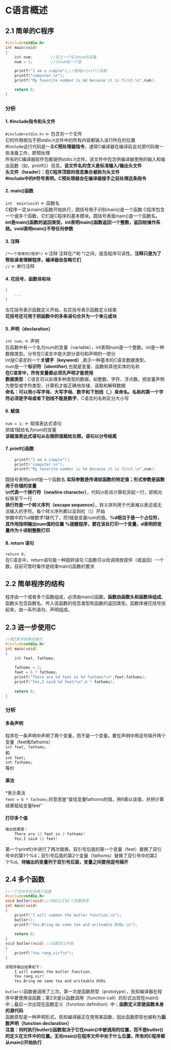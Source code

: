 # C语言概述

## 2.1 简单的C程序
```c
#include<stdio.h>
int main(void)
{
    int num;        //定义一个名为num的变量
    num = 1;        //为num赋一个值

    printf("I am a simple");//使用printf()函数
    printf("computer.\n");
    printf("My favorite number is &d because it is first.\n",num);

    return 0;
}
```

### 分析

#### 1. #include指令和头文件

`#include<stdio.h>` &larr; 包含另一个文件  
它的作用相当于把stdio.h文件中的所有内容都输入该行所在的位置  
 #include这行代码是一条**C预处理器指令**，通常C编译器在编译前会对源代码做一些准备工作，即预处理  
 所有的C编译器软件包都提供stdio.h文件。该文件中包含供编译器使用的输入和输出函数（如，printf()）信息。**该文件名的含义是标准输入/输出头文件**  
 **头文件（header）：在C程序顶部的信息集合被称为头文件**  
 **#include中的#符号表明，C预处理器会在编译器接手之前处理这条指令**

#### 2. main()函数
`int  main(void)` &larr; 函数名  
C程序一定从main()函数开始执行，圆括号用于识别main()是一个函数
C程序包含一个或多个函数，它们是C程序的基本模块。圆括号表面main()是一个函数名。  
**int是main()函数的返回类型，int表明main()函数返回一个整数，返回给操作系统。void表明main()不带任何参数**

#### 3. 注释
`/*一个简单的C程序*/` &larr;注释
注释在/*和 */之间，提高程序可读性。**注释只是为了帮助读者理解程序，编译器会忽略它们**  
`//` &larr; 单行注释

#### 4. 花括号、函数体和块
```c
{
    ...   
}
```
左花括号表示函数定义开始，右花括号表示函数定义结束  
**花括号还可用于把函数中的多条语句合并为一个单元或块**

#### 5. 声明（declaration）
`int num;` &larr; 声明  
在函数中有一个名为num的变量（variable），int表明num是一个整数。int是一种数据类型。分号在C语言中是大部分语句和声明的一部分  
int是C语言的一个**关键字（keyword）**,表示一种基本的C语言数据类型。  
num是一个**标识符（identifier)**,也就是变量、函数和其他实体的名称  
**在C语言中，所有变量都必须先声明才能使用**  
**数据类型**：C语言可以处理多种类型的数据，如整数、字符、浮点数。把变量声明为整型或字符类型，计算机才能正确地存储、读取和解释数据  
**命名：可以用小写字母、大写字母、数字和下划线（_）来命名。名称的第一个字符必须是字母或者下划线不能是数字**，C语言的名称区分大小写

#### 6. 赋值 
`num = 1;` &larr; 赋值表达式语句  
把值1赋给名为num的变量  
**该赋值表达式语句从右侧把值赋给左侧，语句以分号结尾**

#### 7. printf()函数
```c
    printf("I am a simple")；
    printf("computer.\n");
    printf("My favorite number is %d because it is first.\n",num);
```
圆括号表明printf是一个函数名
**实际参数是传递给函数的特定值；形式参数是函数用于存储的变量**  
**\n代表一个换行符（newline character）**，代码\n告诉计算机另起一行，即把光标移至下一行  
**换行符是一个转义序列（escape sequence）**，转义序列用于代表难以表述或无法输入的字符。每个转义序列都以反斜杠（\）开始  
参数中的%d被数字1替代了，而1就是变量num的值。**%d相当于是一个占位符，其作用指明输出num值的位置**
**%提醒程序，要在该处打印一个变量，d表明把变量作为十进制整数打印**

#### 8. return 语句
`return 0;`  
在C语言中，return语句是一种跳转语句
C函数可以给调用放提供（或返回）一个数。目前可暂时看作是结束main()函数的要求

## 2.2 简单程序的结构
程序由一个或者多个函数组成，必须由main()函数。**函数由函数头和函数体组成**。函数头包含函数名、传入该函数的信息类型和函数的返回类型。函数体被花括号括起来，由一系列语句、声明组成。  

## 2.3 进一步使用C

```c
//把2英寻转换成英尺
#include<stdio.h>
int main(void)
{
    int feet, fathoms;
    
    fathoms = 2;
    feet = 6 * fathoms;
    printf("There are %d feet in %d fathoms!\n",feet,fathoms);
    printf("Yes,I said %d feet!\n",6 * fathoms);
    
    return 0;
}
```

### 分析

#### 多条声明

程序在一条声明中声明了两个变量，而不是一个变量。要在声明中用逗号隔开两个变量（feet和fathoms）  
`int feet, fathoms;`  
和  
`int feet;`  
`int fathoms;`  
等价

#### 乘法

*表示乘法  
`feet = 6 * fathoms;`的意思是“查找变量fathoms的值，用6乘以该值，并把计算结果赋给变量feet”

#### 打印多个值

```c
输出结果是：
    There are 12 feet in 2 fathoms!
    Yes,I said 12 feet!
```

第一个printf()中进行了两次替换，双引号后面的第一个变量（feet）替换了双引号中的第1个%d；双引号后面的第2个变量（fathoms）替换了双引号中的第2个%d。**待输出的变量列于双引号后面，变量之间要用逗号隔开**

## 2.4 多个函数

 ```c
 //一个文件中包含两个函数
 #include<stdio.h>
 void butler(void);//ANSI/ISO C函数原型
 int main(void)
 {
     printf("I will summon the butler function.\n");
     butler();
     printf("Yes.Bring me some tea and writeable DVDs.\n");
     
     return 0;
 }
 void butler(void) //函数定义开始
 {
     printf("You rang,sir?\n");
 }
 ```

```c
该程序输出结果如下：
    I will summon the butler function.
    You rang,sir?
    Yes.Bring me some tea and writeable DVDs.
```

`butler()`函数被调用了三次。第一次是函数原型（prototype），告知编译器在程序中要使用该函数；第2次是以函数调用（function call）的形式出现在main()中；最后一次出现在函数定义（function definition）中；**函数定义即是函数本身的源代码**  
函数原型是一种声明形式，告知编译器正在使用某函数，因此函数原型也被称为**函数声明（function declaration）**  
**注意：何时执行butler()函数取决于它在main()中被调用的位置，而不是butler()的定义在文件中的位置。无论main()在程序文件中处于什么位置，所有的C程序都从main()开始执行**

